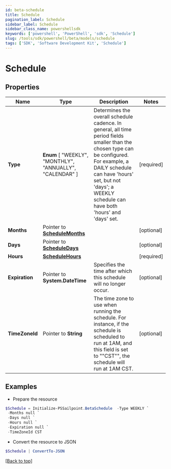 ```yaml
---
id: beta-schedule
title: Schedule
pagination_label: Schedule
sidebar_label: Schedule
sidebar_class_name: powershellsdk
keywords: ['powershell', 'PowerShell', 'sdk', 'Schedule'] 
slug: /tools/sdk/powershell/beta/models/schedule
tags: ['SDK', 'Software Development Kit', 'Schedule']
---
```



# Schedule

## Properties

Name | Type | Description | Notes
------------ | ------------- | ------------- | -------------
**Type** |   **Enum** [  "WEEKLY",    "MONTHLY",    "ANNUALLY",    "CALENDAR" ] | Determines the overall schedule cadence. In general, all time period fields smaller than the chosen type can be configured. For example, a DAILY schedule can have 'hours' set, but not 'days'; a WEEKLY schedule can have both 'hours' and 'days' set. | [required]
**Months** |  Pointer to [**ScheduleMonths**](schedule-months) |  | [optional] 
**Days** |  Pointer to [**ScheduleDays**](schedule-days) |  | [optional] 
**Hours** |  [**ScheduleHours**](schedule-hours) |  | [required]
**Expiration** |  Pointer to **System.DateTime** | Specifies the time after which this schedule will no longer occur. | [optional] 
**TimeZoneId** |  Pointer to **String** | The time zone to use when running the schedule. For instance, if the schedule is scheduled to run at 1AM, and this field is set to ""CST"", the schedule will run at 1AM CST. | [optional] 

## Examples

- Prepare the resource
```powershell
$Schedule = Initialize-PSSailpoint.BetaSchedule  -Type WEEKLY `
 -Months null `
 -Days null `
 -Hours null `
 -Expiration null `
 -TimeZoneId CST
```

- Convert the resource to JSON
```powershell
$Schedule | ConvertTo-JSON
```


[[Back to top]](#) 

